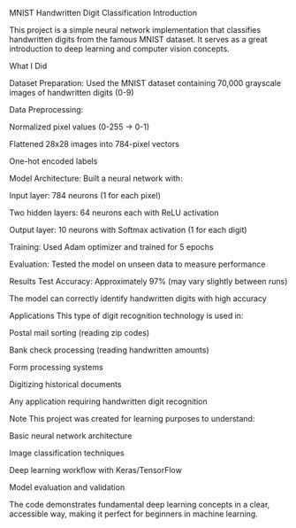 MNIST Handwritten Digit Classification
Introduction

This project is a simple neural network implementation that classifies handwritten digits from the famous MNIST dataset. It serves as a great introduction to deep learning and computer vision concepts.

What I Did

Dataset Preparation: Used the MNIST dataset containing 70,000 grayscale images of handwritten digits (0-9)

Data Preprocessing:

Normalized pixel values (0-255 → 0-1)

Flattened 28x28 images into 784-pixel vectors

One-hot encoded labels

Model Architecture: Built a neural network with:

Input layer: 784 neurons (1 for each pixel)

Two hidden layers: 64 neurons each with ReLU activation

Output layer: 10 neurons with Softmax activation (1 for each digit)

Training: Used Adam optimizer and trained for 5 epochs

Evaluation: Tested the model on unseen data to measure performance

Results
Test Accuracy: Approximately 97% (may vary slightly between runs)

The model can correctly identify handwritten digits with high accuracy

Applications
This type of digit recognition technology is used in:

Postal mail sorting (reading zip codes)

Bank check processing (reading handwritten amounts)

Form processing systems

Digitizing historical documents

Any application requiring handwritten digit recognition

Note
This project was created for learning purposes to understand:

Basic neural network architecture

Image classification techniques

Deep learning workflow with Keras/TensorFlow

Model evaluation and validation

The code demonstrates fundamental deep learning concepts in a clear, accessible way, making it perfect for beginners in machine learning.

